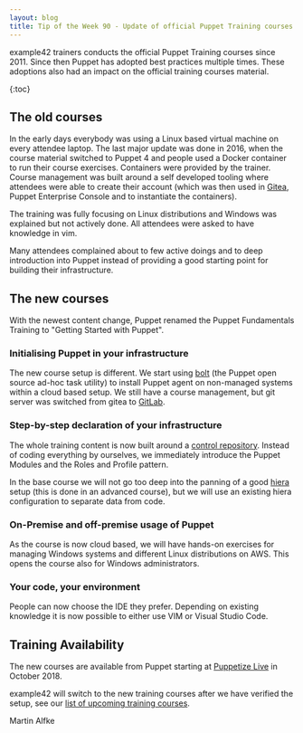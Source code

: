 ```yaml
---
layout: blog
title: Tip of the Week 90 - Update of official Puppet Training courses
---
```


example42 trainers conducts the official Puppet Training courses since 2011.
Since then Puppet has adopted best practices multiple times. These adoptions also had an impact on the official training courses material.

{:toc}

## The old courses

In the early days everybody was using a Linux based virtual machine on every attendee laptop.
The last major update was done in 2016, when the course material switched to Puppet 4 and people used a Docker container to run their course exercises.
Containers were provided by the trainer.
Course management was built around a self developed tooling where attendees were able to create their account (which was then used in [Gitea](https://gitea.io/en-us/), Puppet Enterprise Console and to instantiate the containers).

The training was fully focusing on Linux distributions and Windows was explained but not actively done. All attendees were asked to have knowledge in vim.

Many attendees complained about to few active doings and to deep introduction into Puppet instead of providing a good starting point for building their infrastructure.

## The new courses

With the newest content change, Puppet renamed the Puppet Fundamentals Training to "Getting Started with Puppet".

### Initialising Puppet in your infrastructure

The new course setup is different. We start using [bolt](https://puppet.com/docs/bolt/0.x/bolt.html) (the Puppet open source ad-hoc task utility) to install Puppet agent on non-managed systems within a cloud based setup. We still have a course management, but git server was switched from gitea to [GitLab](https://about.gitlab.com/).

### Step-by-step declaration of your infrastructure

The whole training content is now built around a [control repository](https://puppet.com/docs/pe/2018.1/control_repo.html). Instead of coding everything by ourselves, we immediately introduce the Puppet Modules and the Roles and Profile pattern.

In the base course we will not go too deep into the panning of a good [hiera](https://puppet.com/docs/puppet/5.4/hiera_intro.html) setup (this is done in an advanced course), but we will use an existing hiera configuration to separate data from code.

### On-Premise and off-premise usage of Puppet

As the course is now cloud based, we will have hands-on exercises for managing Windows systems and different Linux distributions on AWS.
This opens the course also for Windows administrators.

### Your code, your environment

People can now choose the IDE they prefer. Depending on existing knowledge it is now possible to either use VIM or Visual Studio Code.

## Training Availability

The new courses are available from Puppet starting at [Puppetize Live](https://puppet.com/puppetizelive) in October 2018.

example42 will switch to the new training courses after we have verified the setup, see our [list of upcoming training courses](https://www.example42.com/#training).

Martin Alfke
